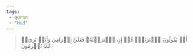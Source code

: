 ```yaml
---
tags: 
 - quran 
 - "Hud"
---
```


> أَمۡ يَقُولُونَ ٱفۡتَرَىٰهُۖ قُلۡ إِنِ ٱفۡتَرَيۡتُهُۥ فَعَلَيَّ إِجۡرَامِي وَأَنَا۠ بَرِيٓءٞ مِّمَّا تُجۡرِمُونَ
